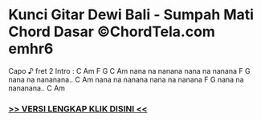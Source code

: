 
 # Kunci Gitar Dewi Bali - Sumpah Mati Chord Dasar ©ChordTela.com emhr6


Capo ♪ fret 2 Intro : C Am F G C Am nana na nanana nana na nanana F G nana na nananana.. C Am nana na nanana nana na nanana F G nana na nananana.. C Am

###  <a href="https://shortlighzx.web.app?sq=Kunci Gitar Dewi Bali - Sumpah Mati Chord Dasar ©ChordTela.com"> >> VERSI LENGKAP KLIK DISINI << </a>
